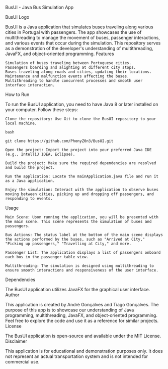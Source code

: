 BusUI - Java Bus Simulation App

BusUI Logo

BusUI is a Java application that simulates buses traveling along various cities in Portugal with passengers. The app showcases the use of multithreading to manage the movement of buses, passenger interactions, and various events that occur during the simulation. This repository serves as a demonstration of the developer's understanding of multithreading, JavaFX, and object-oriented programming.
Features

    Simulation of buses traveling between Portuguese cities.
    Passengers boarding and alighting at different city stops.
    Buses traveling along roads and cities, updating their locations.
    Maintenance and malfunction events affecting the buses.
    Multithreading to handle concurrent processes and smooth user interface interaction.

How to Run

To run the BusUI application, you need to have Java 8 or later installed on your computer. Follow these steps:

    Clone the repository: Use Git to clone the BusUI repository to your local machine.

    bash

    git clone https://github.com/PhonyZ0n3/BusUI.git

    Open the project: Import the project into your preferred Java IDE (e.g., IntelliJ IDEA, Eclipse).

    Build the project: Make sure the required dependencies are resolved and build the project.

    Run the application: Locate the mainApplication.java file and run it as a Java application.

    Enjoy the simulation: Interact with the application to observe buses moving between cities, picking up and dropping off passengers, and responding to events.

Usage

    Main Scene: Upon running the application, you will be presented with the main scene. This scene represents the simulation of buses and passengers.

    Bus Actions: The status label at the bottom of the main scene displays the actions performed by the buses, such as "Arrived at City," "Picking up passengers," "Travelling at City," and more.

    Passenger List: The application displays a list of passengers onboard each bus in the passenger table view.

    Multithreading: The simulation is designed using multithreading to ensure smooth interactions and responsiveness of the user interface.

Dependencies

The BusUI application utilizes JavaFX for the graphical user interface.
Author

This application is created by André Gonçalves and Tiago Gonçalves. The purpose of this app is to showcase our understanding of Java programming, multithreading, JavaFX, and object-oriented programming. Feel free to explore the code and use it as a reference for similar projects.
License

The BusUI application is open-source and available under the MIT License.
Disclaimer

This application is for educational and demonstration purposes only. It does not represent an actual transportation system and is not intended for commercial use.
